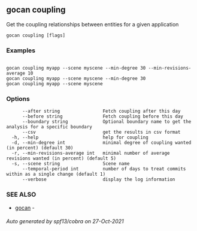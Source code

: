 ## gocan coupling

Get the coupling relationships between entities for a given application

```
gocan coupling [flags]
```

### Examples

```

gocan coupling myapp --scene myscene --min-degree 30 --min-revisions-average 10
gocan coupling myapp --scene myscene --min-degree 30
gocan coupling myapp --scene myscene

```

### Options

```
      --after string                Fetch coupling after this day
      --before string               Fetch coupling before this day
      --boundary string             Optional boundary name to get the analysis for a specific boundary
      --csv                         get the results in csv format
  -h, --help                        help for coupling
  -d, --min-degree int              minimal degree of coupling wanted (in percent) (default 30)
  -r, --min-revisions-average int   minimal number of average revisions wanted (in percent) (default 5)
  -s, --scene string                Scene name
      --temporal-period int         number of days to treat commits within as a single change (default 1)
      --verbose                     display the log information
```

### SEE ALSO

* [gocan](gocan.md)	 - 

###### Auto generated by spf13/cobra on 27-Oct-2021
